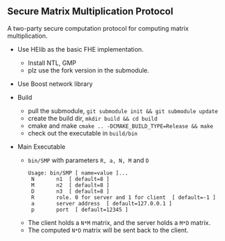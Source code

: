## Secure Matrix Multiplication Protocol
A two-party secure computation protocol for computing matrix multiplication.

* Use HElib as the basic FHE implementation.
    * Install NTL, GMP
	* plz use the fork version in the submodule.
* Use Boost network library

* Build
	* pull the submodule, `git submodule init && git submodule update`
	* create the build dir, `mkdir build && cd build`
	* cmake and make `cmake .. -DCMAKE_BUILD_TYPE=Release && make`
	* check out the executable in `build/bin`

* Main Executable
	* `bin/SMP` with parameters `R, a, N, M` and `D`
	   ```
	   Usage: bin/SMP [ name=value ]...
        N       n1  [ default=8 ]
        M       n2  [ default=8 ]
        D       n3  [ default=8 ]
        R       role. 0 for server and 1 for client  [ default=-1 ]
        a       server address  [ default=127.0.0.1 ]
        p       port  [ default=12345 ]

	   ```
	* The client holds a `N*M` matrix, and the server holds a `M*D` matrix. 
	* The computed `N*D` matrix will be sent back to the client.
